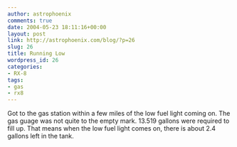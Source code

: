```yaml
---
author: astrophoenix
comments: true
date: 2004-05-23 18:11:16+00:00
layout: post
link: http://astrophoenix.com/blog/?p=26
slug: 26
title: Running Low
wordpress_id: 26
categories:
- RX-8
tags:
- gas
- rx8
---
```


Got to the gas station within a few miles of the low fuel light coming on. The gas guage was not quite to the empty mark. 13.519 gallons were required to fill up. That means when the low fuel light comes on, there is about 2.4 gallons left in the tank.
